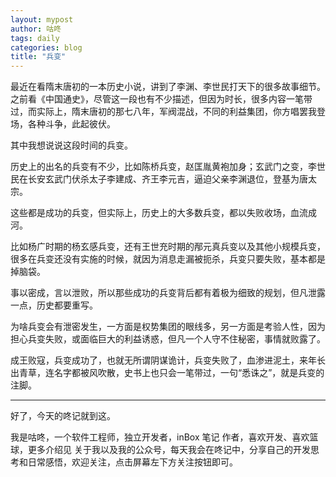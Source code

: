 ```yaml
---
layout: mypost
author: 咕咚
tags: daily
categories: blog
title: "兵变"
---
```


最近在看隋末唐初的一本历史小说，讲到了李渊、李世民打天下的很多故事细节。之前看《中国通史》，尽管这一段也有不少描述，但因为时长，很多内容一笔带过，而实际上，隋末唐初的那七八年，军阀混战，不同的利益集团，你方唱罢我登场，各种斗争，此起彼伏。

其中我想说说这段时间的兵变。

历史上的出名的兵变有不少，比如陈桥兵变，赵匡胤黄袍加身；玄武门之变，李世民在长安玄武门伏杀太子李建成、齐王李元吉，逼迫父亲李渊退位，登基为唐太宗。

这些都是成功的兵变，但实际上，历史上的大多数兵变，都以失败收场，血流成河。

比如杨广时期的杨玄感兵变，还有王世充时期的邴元真兵变以及其他小规模兵变，很多在兵变还没有实施的时候，就因为消息走漏被扼杀，兵变只要失败，基本都是掉脑袋。

事以密成，言以泄败，所以那些成功的兵变背后都有着极为细致的规划，但凡泄露一点，历史都要重写。

为啥兵变会有泄密发生，一方面是权势集团的眼线多，另一方面是考验人性，因为担心兵变失败，或面临巨大的利益诱惑，但凡一个人守不住秘密，事情就败露了。

成王败寇，兵变成功了，也就无所谓阴谋诡计，兵变失败了，血渗进泥土，来年长出青草，连名字都被风吹散，史书上也只会一笔带过，一句“悉诛之”，就是兵变的注脚。

---

好了，今天的咚记就到这。

我是咕咚，一个软件工程师，独立开发者，inBox 笔记 作者，喜欢开发、喜欢篮球，更多介绍见 关于我以及我的公众号，每天我会在咚记中，分享自己的开发思考和日常感悟，欢迎关注，点击屏幕左下方关注按钮即可。